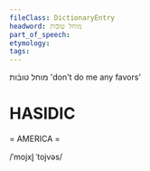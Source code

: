 ```yaml
---
fileClass: DictionaryEntry
headword: מוחל טובֿות
part_of_speech: 
etymology: 
tags: 
---
```

מוחל טובֿות
'don't do me any favors'

HASIDIC
=======
= AMERICA = 

/ˈmojxl̥ ˈtojvəs/